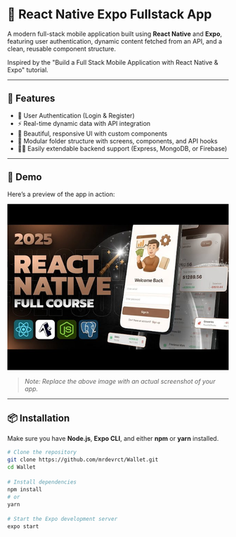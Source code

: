 # 📱 React Native Expo Fullstack App

A modern full-stack mobile application built using **React Native** and **Expo**, featuring user authentication, dynamic content fetched from an API, and a clean, reusable component structure.

Inspired by the "Build a Full Stack Mobile Application with React Native & Expo" tutorial.

---

## 🌟 Features

- 🔐 User Authentication (Login & Register)
- ⚡ Real-time dynamic data with API integration
- 🎨 Beautiful, responsive UI with custom components
- 🧱 Modular folder structure with screens, components, and API hooks
- 🧑‍💻 Easily extendable backend support (Express, MongoDB, or Firebase)

---

## 📸 Demo

Here’s a preview of the app in action:

![App Demo](./public/demo-screenshot.jpg)

> _Note: Replace the above image with an actual screenshot of your app._

---

## 📦 Installation

Make sure you have **Node.js**, **Expo CLI**, and either **npm** or **yarn** installed.

```bash
# Clone the repository
git clone https://github.com/mrdevrct/Wallet.git
cd Wallet

# Install dependencies
npm install
# or
yarn

# Start the Expo development server
expo start
